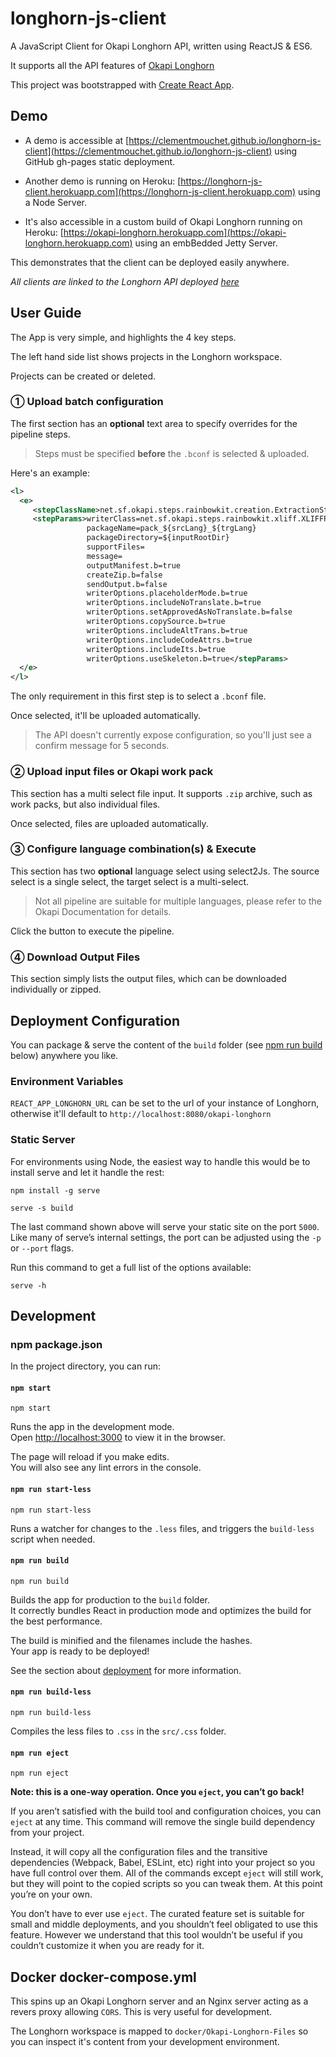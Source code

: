 # longhorn-js-client

A JavaScript Client for Okapi Longhorn API, written using ReactJS & ES6.

It supports all the API features of [Okapi Longhorn](http://okapiframework.org/wiki/index.php?title=Longhorn)

This project was bootstrapped with [Create React App](https://github.com/facebookincubator/create-react-app).

## Demo

* A demo is accessible at [https://clementmouchet.github.io/longhorn-js-client](https://clementmouchet.github.io/longhorn-js-client) using GitHub gh-pages static deployment.

* Another demo is running on Heroku: [https://longhorn-js-client.herokuapp.com](https://longhorn-js-client.herokuapp.com) using a Node Server.

* It's also accessible in a custom build of Okapi Longhorn running on Heroku: [https://okapi-longhorn.herokuapp.com](https://okapi-longhorn.herokuapp.com) using an embBedded Jetty Server.

This demonstrates that the client can be deployed easily anywhere.

_All clients are linked to the Longhorn API deployed [here](https://okapi-longhorn.herokuapp.com)_

## User Guide

The App is very simple, and highlights the 4 key steps.

The left hand side list shows projects in the Longhorn workspace.

Projects can be created or deleted.

### ① Upload batch configuration

The first section has an **optional** text area to specify overrides for the pipeline steps.

> Steps must be specified **before** the `.bconf` is selected & uploaded.

Here's an example:

```xml
<l>
  <e>
     <stepClassName>net.sf.okapi.steps.rainbowkit.creation.ExtractionStep</stepClassName>
     <stepParams>writerClass=net.sf.okapi.steps.rainbowkit.xliff.XLIFFPackageWriter
                 packageName=pack_${srcLang}_${trgLang}
                 packageDirectory=${inputRootDir}
                 supportFiles=
                 message=
                 outputManifest.b=true
                 createZip.b=false
                 sendOutput.b=false
                 writerOptions.placeholderMode.b=true
                 writerOptions.includeNoTranslate.b=true
                 writerOptions.setApprovedAsNoTranslate.b=false
                 writerOptions.copySource.b=true
                 writerOptions.includeAltTrans.b=true
                 writerOptions.includeCodeAttrs.b=true
                 writerOptions.includeIts.b=true
                 writerOptions.useSkeleton.b=true</stepParams>
  </e>
</l>
```

The only requirement in this first step is to select a `.bconf` file.

Once selected, it'll be uploaded automatically. 

> The API doesn't currently expose configuration, so you'll just see a confirm message for 5 seconds.

### ② Upload input files or Okapi work pack

This section has a multi select file input. It supports `.zip` archive, such as work packs, but also individual files.

Once selected, files are uploaded automatically. 

### ③ Configure language combination(s) & Execute

This section has two **optional** language select using select2Js. 
The source select is a single select, the target select is a multi-select. 

> Not all pipeline are suitable for 
multiple languages, please refer to the Okapi Documentation for details.

Click the button to execute the pipeline.

### ④ Download Output Files

This section simply lists the output files, which can be downloaded individually or zipped.

## Deployment Configuration

You can package & serve the content of the `build` folder (see [npm run build](#npm-run-build) below) anywhere you like.

### Environment Variables

`REACT_APP_LONGHORN_URL` can be set to the url of your instance of Longhorn, otherwise it'll default to `http://localhost:8080/okapi-longhorn`

### Static Server

For environments using Node, the easiest way to handle this would be to install serve and let it handle the rest:

    npm install -g serve

    serve -s build

The last command shown above will serve your static site on the port `5000`. Like many of serve’s internal settings, the port can be adjusted using the `-p` or `--port` flags.

Run this command to get a full list of the options available:

    serve -h

## Development

### npm package.json

In the project directory, you can run:

#### `npm start`

    npm start

Runs the app in the development mode.<br>
Open [http://localhost:3000](http://localhost:3000) to view it in the browser.

The page will reload if you make edits.<br>
You will also see any lint errors in the console.

#### `npm run start-less`

    npm run start-less

Runs a watcher for changes to the `.less` files, and triggers the `build-less` script when needed.

#### `npm run build`

    npm run build

Builds the app for production to the `build` folder.<br>
It correctly bundles React in production mode and optimizes the build for the best performance.

The build is minified and the filenames include the hashes.<br>
Your app is ready to be deployed!

See the section about [deployment](#deployment) for more information.

#### `npm run build-less`

    npm run build-less

Compiles the less files to `.css` in the `src/.css` folder.

#### `npm run eject`

    npm run eject

**Note: this is a one-way operation. Once you `eject`, you can’t go back!**

If you aren’t satisfied with the build tool and configuration choices, you can `eject` at any time. This command will remove the single build dependency from your project.

Instead, it will copy all the configuration files and the transitive dependencies (Webpack, Babel, ESLint, etc) right into your project so you have full control over them. All of the commands except `eject` will still work, but they will point to the copied scripts so you can tweak them. At this point you’re on your own.

You don’t have to ever use `eject`. The curated feature set is suitable for small and middle deployments, and you shouldn’t feel obligated to use this feature. However we understand that this tool wouldn’t be useful if you couldn’t customize it when you are ready for it.

## Docker docker-compose.yml

This spins up an Okapi Longhorn server and an Nginx server acting as a revers proxy allowing `CORS`. This is very 
useful for development.

The Longhorn workspace is mapped to `docker/Okapi-Longhorn-Files` so you can inspect it's content from your 
development environment.